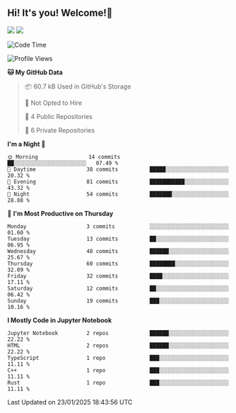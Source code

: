 ## Hi! It's you! Welcome!👋
<p align="left">
  <img src="https://github-readme-stats.vercel.app/api/top-langs/?username=Shanshuimei&theme=transparent&hide_border=true" />
  <img src="https://github-readme-stats.vercel.app/api/wakatime?username=Shanshuimei&theme=transparent&hide_border=true&layout=compact&langs_count=22" />
</p>

<!--START_SECTION:waka-->
![Code Time](http://img.shields.io/badge/Code%20Time-40%20hrs%2022%20mins-blue)

![Profile Views](http://img.shields.io/badge/Profile%20Views-84-blue)

**🐱 My GitHub Data** 

> 📦 60.7 kB Used in GitHub's Storage 
 > 
> 🚫 Not Opted to Hire
 > 
> 📜 4 Public Repositories 
 > 
> 🔑 6 Private Repositories 
 > 
**I'm a Night 🦉** 

```text
🌞 Morning                14 commits          ██░░░░░░░░░░░░░░░░░░░░░░░   07.49 % 
🌆 Daytime                38 commits          █████░░░░░░░░░░░░░░░░░░░░   20.32 % 
🌃 Evening                81 commits          ███████████░░░░░░░░░░░░░░   43.32 % 
🌙 Night                  54 commits          ███████░░░░░░░░░░░░░░░░░░   28.88 % 
```
📅 **I'm Most Productive on Thursday** 

```text
Monday                   3 commits           ░░░░░░░░░░░░░░░░░░░░░░░░░   01.60 % 
Tuesday                  13 commits          ██░░░░░░░░░░░░░░░░░░░░░░░   06.95 % 
Wednesday                48 commits          ██████░░░░░░░░░░░░░░░░░░░   25.67 % 
Thursday                 60 commits          ████████░░░░░░░░░░░░░░░░░   32.09 % 
Friday                   32 commits          ████░░░░░░░░░░░░░░░░░░░░░   17.11 % 
Saturday                 12 commits          ██░░░░░░░░░░░░░░░░░░░░░░░   06.42 % 
Sunday                   19 commits          ███░░░░░░░░░░░░░░░░░░░░░░   10.16 % 
```


**I Mostly Code in Jupyter Notebook** 

```text
Jupyter Notebook         2 repos             ██████░░░░░░░░░░░░░░░░░░░   22.22 % 
HTML                     2 repos             ██████░░░░░░░░░░░░░░░░░░░   22.22 % 
TypeScript               1 repo              ███░░░░░░░░░░░░░░░░░░░░░░   11.11 % 
C++                      1 repo              ███░░░░░░░░░░░░░░░░░░░░░░   11.11 % 
Rust                     1 repo              ███░░░░░░░░░░░░░░░░░░░░░░   11.11 % 
```




 Last Updated on 23/01/2025 18:43:56 UTC
<!--END_SECTION:waka-->
